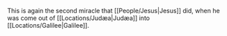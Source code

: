 This is again the second miracle that [[People/Jesus\|Jesus]] did, when he was come out of [[Locations/Judæa\|Judæa]] into [[Locations/Galilee\|Galilee]].
